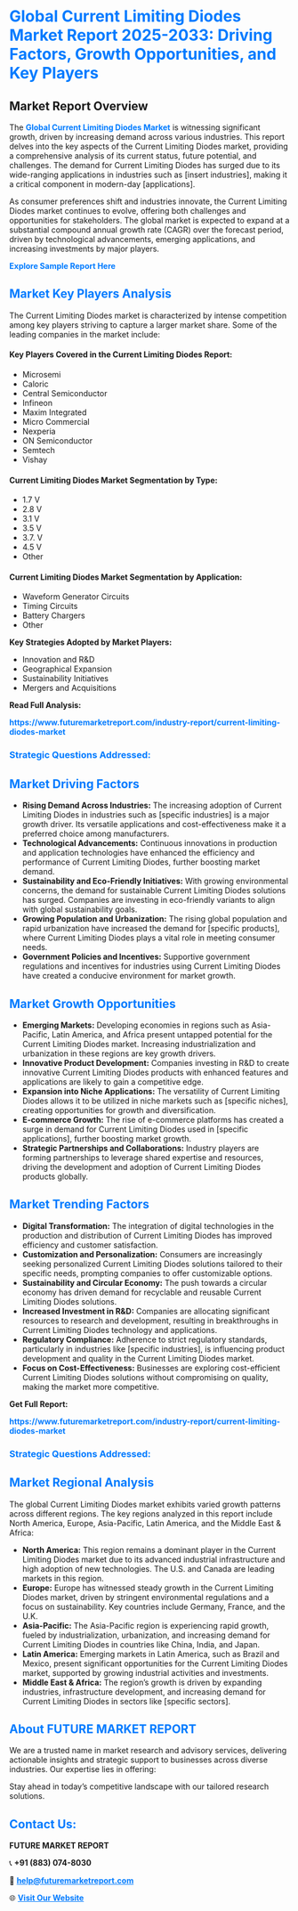 <h1 style="color: #007BFF;">Global Current Limiting Diodes Market Report 2025-2033: Driving Factors, Growth Opportunities, and Key Players</h1>

<section id="overview">
<h2>Market Report Overview</h2>
<p>The <a href="https://www.futuremarketreport.com/industry-report/current-limiting-diodes-market" style="color: #007BFF; text-decoration: none;"><strong>Global Current Limiting Diodes Market</strong></a> is witnessing significant growth, driven by increasing demand across various industries. This report delves into the key aspects of the Current Limiting Diodes market, providing a comprehensive analysis of its current status, future potential, and challenges. The demand for Current Limiting Diodes has surged due to its wide-ranging applications in industries such as [insert industries], making it a critical component in modern-day [applications].</p>
<p>As consumer preferences shift and industries innovate, the Current Limiting Diodes market continues to evolve, offering both challenges and opportunities for stakeholders. The global market is expected to expand at a substantial compound annual growth rate (CAGR) over the forecast period, driven by technological advancements, emerging applications, and increasing investments by major players.</p>
</section>

<section id="overview">
<p><a href="https://www.futuremarketreport.com/request-sample/reportId=59172" style="color: #007BFF; text-decoration: none;"><strong>Explore Sample Report Here</strong></a></p>
</section>

<section id="key-players">
<h2 style="color: #007BFF;">Market Key Players Analysis</h2>
<p>The Current Limiting Diodes market is characterized by intense competition among key players striving to capture a larger market share. Some of the leading companies in the market include:</p>
<h4>Key Players Covered in the Current Limiting Diodes Report:</h4>
<ul><li>Microsemi</li><li>Caloric</li><li>Central Semiconductor</li><li>Infineon</li><li>Maxim Integrated</li><li>Micro Commercial</li><li>Nexperia</li><li>ON Semiconductor</li><li>Semtech</li><li>Vishay</li></ul>
<h4>Current Limiting Diodes Market Segmentation by Type:</h4>
<ul><li>1.7 V</li><li>2.8 V</li><li>3.1 V</li><li>3.5 V</li><li>3.7. V</li><li>4.5 V</li><li>Other</li></ul>

<h4>Current Limiting Diodes Market Segmentation by Application:</h4>
<ul><li>Waveform Generator Circuits</li><li>Timing Circuits</li><li>Battery Chargers</li><li>Other</li></ul>
<p><strong>Key Strategies Adopted by Market Players:</strong></p>
<ul>
<li>Innovation and R&D</li>
<li>Geographical Expansion</li>
<li>Sustainability Initiatives</li>
<li>Mergers and Acquisitions</li>
</ul>
</section>

<section>
<p><strong>Read Full Analysis: </strong></p><a href="https://www.futuremarketreport.com/industry-report/current-limiting-diodes-market" style="color: #007BFF; text-decoration: none;"><strong>https://www.futuremarketreport.com/industry-report/current-limiting-diodes-market</strong></a>
<h3 style="color: #007BFF;">Strategic Questions Addressed:</h3>
</section>

<section id="driving-factors">
<h2 style="color: #007BFF;">Market Driving Factors</h2>
<ul>
<li><strong>Rising Demand Across Industries:</strong> The increasing adoption of Current Limiting Diodes in industries such as [specific industries] is a major growth driver. Its versatile applications and cost-effectiveness make it a preferred choice among manufacturers.</li>
<li><strong>Technological Advancements:</strong> Continuous innovations in production and application technologies have enhanced the efficiency and performance of Current Limiting Diodes, further boosting market demand.</li>
<li><strong>Sustainability and Eco-Friendly Initiatives:</strong> With growing environmental concerns, the demand for sustainable Current Limiting Diodes solutions has surged. Companies are investing in eco-friendly variants to align with global sustainability goals.</li>
<li><strong>Growing Population and Urbanization:</strong> The rising global population and rapid urbanization have increased the demand for [specific products], where Current Limiting Diodes plays a vital role in meeting consumer needs.</li>
<li><strong>Government Policies and Incentives:</strong> Supportive government regulations and incentives for industries using Current Limiting Diodes have created a conducive environment for market growth.</li>
</ul>
</section>

<section id="growth-opportunities">
<h2 style="color: #007BFF;">Market Growth Opportunities</h2>
<ul>
<li><strong>Emerging Markets:</strong> Developing economies in regions such as Asia-Pacific, Latin America, and Africa present untapped potential for the Current Limiting Diodes market. Increasing industrialization and urbanization in these regions are key growth drivers.</li>
<li><strong>Innovative Product Development:</strong> Companies investing in R&D to create innovative Current Limiting Diodes products with enhanced features and applications are likely to gain a competitive edge.</li>
<li><strong>Expansion into Niche Applications:</strong> The versatility of Current Limiting Diodes allows it to be utilized in niche markets such as [specific niches], creating opportunities for growth and diversification.</li>
<li><strong>E-commerce Growth:</strong> The rise of e-commerce platforms has created a surge in demand for Current Limiting Diodes used in [specific applications], further boosting market growth.</li>
<li><strong>Strategic Partnerships and Collaborations:</strong> Industry players are forming partnerships to leverage shared expertise and resources, driving the development and adoption of Current Limiting Diodes products globally.</li>
</ul>
</section>

<section id="trending-factors">
<h2 style="color: #007BFF;">Market Trending Factors</h2>
<ul>
<li><strong>Digital Transformation:</strong> The integration of digital technologies in the production and distribution of Current Limiting Diodes has improved efficiency and customer satisfaction.</li>
<li><strong>Customization and Personalization:</strong> Consumers are increasingly seeking personalized Current Limiting Diodes solutions tailored to their specific needs, prompting companies to offer customizable options.</li>
<li><strong>Sustainability and Circular Economy:</strong> The push towards a circular economy has driven demand for recyclable and reusable Current Limiting Diodes solutions.</li>
<li><strong>Increased Investment in R&D:</strong> Companies are allocating significant resources to research and development, resulting in breakthroughs in Current Limiting Diodes technology and applications.</li>
<li><strong>Regulatory Compliance:</strong> Adherence to strict regulatory standards, particularly in industries like [specific industries], is influencing product development and quality in the Current Limiting Diodes market.</li>
<li><strong>Focus on Cost-Effectiveness:</strong> Businesses are exploring cost-efficient Current Limiting Diodes solutions without compromising on quality, making the market more competitive.</li>
</ul>
</section>

<section>
<p><strong>Get Full Report: </strong></p><a href="https://www.futuremarketreport.com/industry-report/current-limiting-diodes-market" style="color: #007BFF; text-decoration: none;"><strong>https://www.futuremarketreport.com/industry-report/current-limiting-diodes-market</strong></a>
<h3 style="color: #007BFF;">Strategic Questions Addressed:</h3>
</section>


<section id="regional-analysis">
<h2 style="color: #007BFF;">Market Regional Analysis</h2>
<p>The global Current Limiting Diodes market exhibits varied growth patterns across different regions. The key regions analyzed in this report include North America, Europe, Asia-Pacific, Latin America, and the Middle East & Africa:</p>
<ul>
<li><strong>North America:</strong> This region remains a dominant player in the Current Limiting Diodes market due to its advanced industrial infrastructure and high adoption of new technologies. The U.S. and Canada are leading markets in this region.</li>
<li><strong>Europe:</strong> Europe has witnessed steady growth in the Current Limiting Diodes market, driven by stringent environmental regulations and a focus on sustainability. Key countries include Germany, France, and the U.K.</li>
<li><strong>Asia-Pacific:</strong> The Asia-Pacific region is experiencing rapid growth, fueled by industrialization, urbanization, and increasing demand for Current Limiting Diodes in countries like China, India, and Japan.</li>
<li><strong>Latin America:</strong> Emerging markets in Latin America, such as Brazil and Mexico, present significant opportunities for the Current Limiting Diodes market, supported by growing industrial activities and investments.</li>
<li><strong>Middle East & Africa:</strong> The region’s growth is driven by expanding industries, infrastructure development, and increasing demand for Current Limiting Diodes in sectors like [specific sectors].</li>
</ul>
</section>

<footer>
<h2 style="color: #007BFF;">About FUTURE MARKET REPORT</h2>
<p>We are a trusted name in market research and advisory services, delivering actionable insights and strategic support to businesses across diverse industries. Our expertise lies in offering:</p>

<p>Stay ahead in today’s competitive landscape with our tailored research solutions.</p>

<h2 style="color: #007BFF;">Contact Us:</h2>
<p><strong>FUTURE MARKET REPORT</strong></p>
<p>📞 <strong>+91 (883) 074-8030</strong></p>
<p>📧 <strong><a href="mailto:help@futuremarketreport.com" style="color: #007BFF;">help@futuremarketreport.com</a></strong></p>
<p>🌐 <strong><a href="https://www.futuremarketreport.com/" style="color: #007BFF;">Visit Our Website</a></strong></p>
</footer>